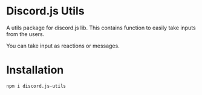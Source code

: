 # Discord.js Utils

A utils package for discord.js lib. This contains function to easily take inputs from the users.

You can take input as reactions or messages.

# Installation

`npm i discord.js-utils`
